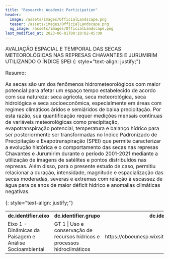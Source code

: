 ```yaml
---
title: "Research: Academic Participation"
header:
  image: /assets/images/OfficialLandscape.png
  teaser: /assets/images/OfficialLandscape.png
  og_image: /assets/images/OfficialLandscape.png
last_modified_at: 2023-06-01T00:10:02-05:00
---
```

<span style="font-size: 16px;">
  
AVALIAÇÃO ESPACIAL E TEMPORAL DAS SECAS METEOROLÓGICAS NAS REPRESAS CHAVANTES E JURUMIRIM UTILIZANDO O ÍNDICE SPEI
{: style="text-align: justify;"}

Resumo: 

As secas são um dos fenômenos hidrometeorológicos com maior potencial para afetar um espaço tempo estabelecido de acordo com sua natureza: seca agrícola, seca meteorológica, seca hidrológica e seca socioeconômica, especialmente em áreas com regimes climáticos áridos e semiáridos de baixa precipitação. Por esta razão, sua quantificação requer medições mensais contínuas de variáveis meteorológicas como precipitação, evapotranspiração potencial, temperatura e balanço hídrico para ser posteriormente ser transformadas no Índice Padronizado de Precipitação e Evapotranspiração (SPEI) que permite caracterizar a evolução histórica e o comportamento das secas nas represas Chavantes e Jurumirim durante o período 2001-2021 mediante a utilização de imagens de satélites e pontos distribuídos nas represas. Além disso, para o presente estudo de caso, permitiu relacionar a duração, intensidade, magnitude e espacialização das secas moderadas, severas e extremas com relação à escassez de água para os anos de maior déficit hídrico e anomalias climáticas negativas.

{: style="text-align: justify;"}


[Link]:(https://129cdd10-b50c-412b-b438-299043a59ebe.filesusr.com/ugd/e63aa8_3b1c674cc0754fbaa4e19780c5ef7463.pdf)


<table>
  <tr>
    <th>dc.identifier.eixo</th>
    <th>dc.identifier.grupo</th>
    <th>dc.identifier.url</th>
    <th>dc.publisher</th>
  </tr>
  <tr>
    <td>Eixo 1 - Dinâmicas da Paisagem e Análise Socioambiental</td>
    <td>GT 1 | Uso e conservação de recursos hídricos e processos hidroclimáticos</td>
    <td>https://cboeunesp.wixsite.com/cboe/certificadoanais</td>
    <td>IV Congresso Brasileiro de Organização do Espaço </td>
  </tr>
</table>
